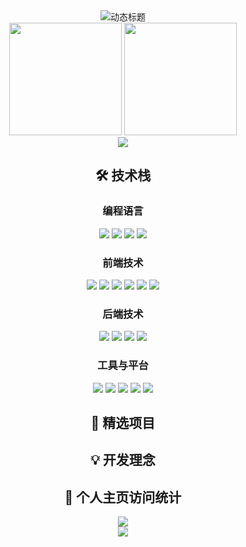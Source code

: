 <div align="center">
  
  <!-- 动态标题 -->
  <img src="https://readme-typing-svg.herokuapp.com?font=Fira+Code&size=26&duration=4000&pause=1000&color=1AF7F7&center=true&vCenter=true&width=700&lines=Full+Stack+Developer;Systems+Architecture+Enthusiast;Open+Source+Contributor;Problem+Solver" alt="动态标题" />
  
  <!-- 社交链接 -->
  
  <!-- GitHub 统计卡片 -->
  <div>
    <img height="180em" src="https://github-readme-stats.vercel.app/api?username=spongeBor,spongeB,guoyubo&show_icons=true&theme=dark&bg_color=0d1117&hide_border=true&include_all_commits=true&count_private=true" />
    <img height="180em" src="https://github-readme-stats.vercel.app/api/top-langs/?username=spongeBor,spongeB,guoyubo&layout=compact&theme=dark&bg_color=0d1117&hide_border=true&langs_count=8" />
  </div>
  
  <!-- 连续贡献图 -->
  <img src="https://github-readme-activity-graph.vercel.app/graph?username=spongeBor,spongeB,guoyubo&theme=github-dark&hide_border=true&area=true&height=300" />
  
  <!-- 技能徽章 - 根据要求定制 -->
  <h2>🛠️ 技术栈</h2>
  
  <h3>编程语言</h3>
  <p>
    <img src="https://img.shields.io/badge/TypeScript-3178C6?style=for-the-badge&logo=typescript&logoColor=white" />
    <img src="https://img.shields.io/badge/Go-00ADD8?style=for-the-badge&logo=go&logoColor=white" />
    <img src="https://img.shields.io/badge/Python-3776AB?style=for-the-badge&logo=python&logoColor=white" />
    <img src="https://img.shields.io/badge/Rust-000000?style=for-the-badge&logo=rust&logoColor=white" />
  </p>
  
  <h3>前端技术</h3>
  <p>
    <img src="https://img.shields.io/badge/React-61DAFB?style=for-the-badge&logo=react&logoColor=black" />
    <img src="https://img.shields.io/badge/React_Router-CA4245?style=for-the-badge&logo=react-router&logoColor=white" />
    <img src="https://img.shields.io/badge/Next.js-000000?style=for-the-badge&logo=next.js&logoColor=white" />
    <img src="https://img.shields.io/badge/Taro-3C78D8?style=for-the-badge&logo=taro&logoColor=white" />
    <img src="https://img.shields.io/badge/Tailwind_CSS-38B2AC?style=for-the-badge&logo=tailwind-css&logoColor=white" />
    <img src="https://img.shields.io/badge/MobX-FF9955?style=for-the-badge&logo=mobx&logoColor=white" />
  </p>
  
  <h3>后端技术</h3>
  <p>
    <img src="https://img.shields.io/badge/Fastify-000000?style=for-the-badge&logo=fastify&logoColor=white" />
    <img src="https://img.shields.io/badge/Go-00ADD8?style=for-the-badge&logo=go&logoColor=white" />
    <img src="https://img.shields.io/badge/PostgreSQL-4169E1?style=for-the-badge&logo=postgresql&logoColor=white" />
    <img src="https://img.shields.io/badge/MongoDB-47A248?style=for-the-badge&logo=mongodb&logoColor=white" />
  </p>
  
  <h3>工具与平台</h3>
  <p>
    <img src="https://img.shields.io/badge/Docker-2496ED?style=for-the-badge&logo=docker&logoColor=white" />
    <img src="https://img.shields.io/badge/Jenkins-D24939?style=for-the-badge&logo=jenkins&logoColor=white" />
    <img src="https://img.shields.io/badge/Kubernetes-326CE5?style=for-the-badge&logo=kubernetes&logoColor=white" />
    <img src="https://img.shields.io/badge/AWS-232F3E?style=for-the-badge&logo=amazon-aws&logoColor=white" />
    <img src="https://img.shields.io/badge/GitHub_Actions-2088FF?style=for-the-badge&logo=github-actions&logoColor=white" />
  </p>
  
  <!-- 项目展示 -->
  <h2>🚀 精选项目</h2>
  
  <!-- GitHub 奖杯 -->
  
  <!-- 开发理念 -->
  <h2>💡 开发理念</h2>
  <blockquote>
  
  </blockquote>
  
  <!-- 访客计数 -->
  <h2>👀 个人主页访问统计</h2>
  <img src="https://komarev.com/ghpvc/?username=spongeBor,spongeB,guoyubo&style=flat-square&color=6366f1" />
  <br>
  <img src="https://img.shields.io/github/followers/spongeBor,spongeB,guoyubo?label=Followers&style=social" />
  
</div>
